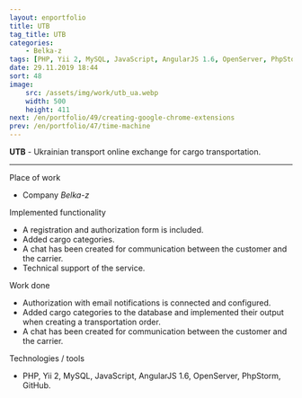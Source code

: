 ```yaml
---
layout: enportfolio
title: UTB
tag_title: UTB
categories:
    - Belka-z
tags: [PHP, Yii 2, MySQL, JavaScript, AngularJS 1.6, OpenServer, PhpStorm, GitHub]
date: 29.11.2019 18:44
sort: 48
image: 
    src: /assets/img/work/utb_ua.webp 
    width: 500
    height: 411
next: /en/portfolio/49/creating-google-chrome-extensions
prev: /en/portfolio/47/time-machine
---
```


**UTB** - Ukrainian transport online exchange for cargo transportation.

---

Place of work

* Company _Belka-z_

Implemented functionality

* A registration and authorization form is included.
* Added cargo categories.
* A chat has been created for communication between the customer and the carrier.
* Technical support of the service.

Work done

* Authorization with email notifications is connected and configured.
* Added cargo categories to the database and implemented their output when creating a transportation order.
* A chat has been created for communication between the customer and the carrier.

Technologies / tools

* PHP, Yii 2, MySQL, JavaScript, AngularJS 1.6, OpenServer, PhpStorm, GitHub.
